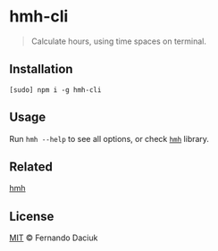 # hmh-cli

> Calculate hours, using time spaces on terminal.

## Installation

```console
[sudo] npm i -g hmh-cli
```

## Usage

Run `hmh --help` to see all options, or check [`hmh`][hmh-url] library.

## Related

[hmh][hmh-url]

## License

[MIT][license-url] &copy; Fernando Daciuk

[license-url]: https://github.com/fdaciuk/licenses/blob/master/MIT-LICENSE.md
[hmh-url]: https://github.com/fdaciuk/hmh

